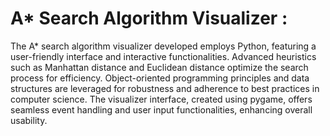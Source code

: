 # A* Search Algorithm Visualizer :

The A* search algorithm visualizer developed employs Python, featuring a user-friendly interface and interactive functionalities. Advanced heuristics such as Manhattan distance and Euclidean distance optimize the search process for efficiency. Object-oriented programming principles and data structures are leveraged for robustness and adherence to best practices in computer science. The visualizer interface, created using pygame, offers seamless event handling and user input functionalities, enhancing overall usability.
